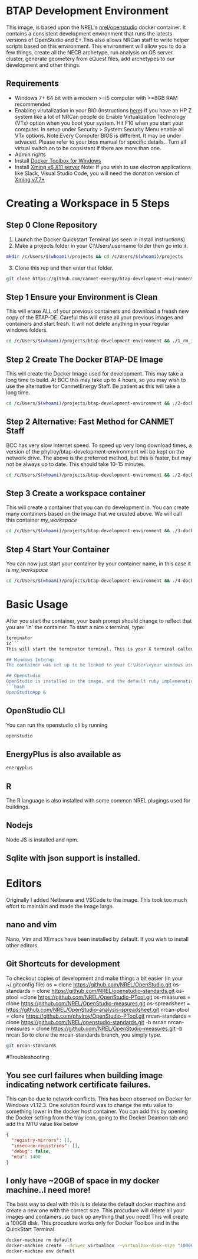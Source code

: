 # BTAP Development Environment

This image, is based upon the NREL's [nrel/openstudio](https://hub.docker.com/r/nrel/openstudio/) docker container. It contains a consistent development environment that runs the latests versions of OpenStudio and E+.This also allows NRCan staff to write helper scripts based on this environment. This environment will allow you to do a few things, create all the NECB archetype, run analysis on OS server cluster, generate geometery from eQuest files, add archetypes to our development and other things. 


## Requirements
* Windows 7+ 64 bit with a modern >=i5 computer with >=8GB RAM recommended
* Enabling virutalization in your BIO (Instructions [here](https://docs.fedoraproject.org/en-US/Fedora/13/html/Virtualization_Guide/sect-Virtualization-Troubleshooting-Enabling_Intel_VT_and_AMD_V_virtualization_hardware_extensions_in_BIOS.html)) If you have an HP Z system like a lot of NRCan people do Enable Virtualization Technology (VTx) option when you boot your system. Hit F10 when you start your computer. In setup under Security > System Security Menu enable all VTx options. Note:Every Computer BIOS is different. It may be under advaced. Please refer to your bios manual for specific details.. Turn all virtual switch on to be consistant if there are more than one. 
* Admin rights
* Install [Docker Toolbox for Windows](https://docs.docker.com/toolbox/toolbox_install_windows/)
* Install [Xming v6 X11 server](http://sourceforge.net/projects/xming/files/Xming/6.9.0.31/Xming-6-9-0-31-setup.exe/download) Note: If you wish to use electron applications like Slack, Visual Studio Code, you will need the donation version of [Xming v7.7+](http://www.straightrunning.com/XmingNotes/#head-16) 


# Creating a Workspace in 5 Steps

## Step 0 Clone Repository

1. Launch the Docker Quickstart Terminal (as seen in install instructions)
2. Make a projects folder in your C:\Users\username folder then go into it.
```bash
mkdir /c/Users/$(whoami)/projects && cd /c/Users/$(whoami)/projects
```
3.    Clone this rep and then enter that folder.
```bash
git clone https://github.com/canmet-energy/btap-development-environment.git && cd btap-development-environment
```

## Step 1 Ensure your Environment is Clean

This will erase ALL of your previous containers and download a freash new copy of the BTAP-DE. Careful this will erase all your previous images and containers and start fresh. It will not delete anything in your regular windows folders.
```bash
cd /c/Users/$(whoami)/projects/btap-development-environment && ./1_rm_images_and_containers.sh
```

## Step 2 Create The Docker BTAP-DE Image
This will create the Docker Image used for development.  This may take a long time to build. At BCC this may take up to 4 hours, so you may wish to use the alternative for CanmetEnergy Staff.  Be patient as this will take a long time. 
```bash
cd /c/Users/$(whoami)/projects/btap-development-environment && ./2-dockerfile_build_image.sh
```

## Step 2 Alternative: Fast Method for CANMET Staff
BCC has very slow internet speed. To speed up very long download times, a version of the phylroy/btap-development-environment will be kept on the network drive. The above is the preferred method, but this is faster, but may not be always up to date. This should take 10-15 minutes.
```bash
cd /c/Users/$(whoami)/projects/btap-development-environment && ./2-dockerfile_canmet_fast_build_image.sh
```
## Step 3 Create a workspace container
This will create a container that you can do development in. You can create many containers based on the image that we created above. We will call this container *my_workspace*
```bash
cd /c/Users/$(whoami)/projects/btap-development-environment && ./3-dockerfile_create_container.sh my_workspace
```
## Step 4 Start Your Container
You can now just start your container by your container name, in this case it is *my_workspace*
```bash
cd /c/Users/$(whoami)/projects/btap-development-environment && ./4-dockerfile_start_container.sh my_workspace
```
# Basic Usage
After you start the container, your bash prompt should change to reflect that you are 'in' the container. To start a nice x terminal, type: 
```bash
terminator
ic```
This will start the terminator terminal. This is your X terminal called 'terminator this where you can execute linux commands. There are numerous tutorials on the linux console that we will not go into here.

## Windows Interop
The container was set up to be linked to your C:\User\<your windows username> folder on windows. If you perform a directory listing "ls -l" and hit enter you should see a listing of files and folders. One of these folders is called 'windows-host' this is your shared folder to windows.  If you ls that directory, you should see your host windows user folders. The neat thing is that you can interact with that folder like it was a mounted drive. You cannot access your full windows systems the way the container is currently implemented. 

## Openstudio
OpenStudio is installed in the image, and the default ruby implemenation is linked to OpenStudio as well, so you can run ruby scripts easiy. You may also run OpenStudio by typing the following at the command prompt. The OpenStudio version is the release version. 
```bash
OpenStudioApp &
```
## OpenStudio CLI
You can run the openstudio cli by running
```bash
openstudio
```
## EnergyPlus is also available as
```bash
energyplus
```
## R 
The R language is also installed with some common NREL plugings used for buildings. 

## Nodejs
Node JS is installed and npm. 

## Sqlite with json support is installed. 

# Editors
Originally I added Netbeans and VSCode to the image. This took too much effort to maintain and made the image large. 

## nano and vim
Nano, Vim and XEmacs have been installed by default.  If you wish to install other editors. 

## Git Shortcuts for development
To checkout copies of development and make things a bit easier (in your ~/.gitconfig file)
  os = clone https://github.com/NREL/OpenStudio.git
  os-standards = clone https://github.com/NREL/openstudio-standards.git
  os-ptool =clone https://github.com/NREL/OpenStudio-PTool.git
  os-measures = clone https://github.com/NREL/OpenStudio-measures.git
  os-spreadsheet = https://github.com/NREL/OpenStudio-analysis-spreadsheet.git
  nrcan-ptool = clone https://github.com/phylroy/OpenStudio-PTool.git
  nrcan-standards = clone https://github.com/NREL/openstudio-standards.git -b nrcan 
  nrcan-measures = clone https://github.com/NREL/OpenStudio-measures.git -b nrcan
So to clone the nrcan-standards branch, you simply type. 
```bash
git nrcan-standards
```
#Troubleshooting
## You see curl failures when building image indicating network certificate failures.
This can be due to network conflicts. This has been observed on Docker for Windows v1.12.3.  One solution found was to change the mtu value to something lower in the docker host container.  You can add this by opening the Docker setting from the tray icon, going to the Docker Deamon tab and add the MTU value like below
```json
{
  "registry-mirrors": [],
  "insecure-registries": [],
  "debug": false,
  "mtu": 1400
}
```
## I only have ~20GB of space in my docker machine..I need more!
The best way to deal with this is to delete the default docker machine and create a new one with the correct size. This procudure will delete all your images and containers..so back up anything that you need! This will create a 100GB disk.  This procudure works only for Docker Toolbox and in the QuickStart Terminal. 
```bash
docker-machine rm default
docker-machine create --driver virtualbox --virtualbox-disk-size "100000" default
docker-machine env default
```

